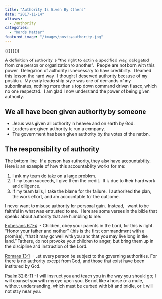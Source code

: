 ```yaml
---
title: "Authority Is Given By Others"
date: "2017-11-14"
aliases:
  - /authority
categories: 
  - "Words Matter"
featured_image: "/images/posts/authority.jpg"
---
```


{{<featuredimage>}}{{</featuredimage>}}

A definition of authority is "the right to act in a specified way, delegated from one person or organization to another".  People are not born with this power.  Delegation of authority is necessary to have credibility.  I learned this lesson the hard way.  I thought I deserved authority because of my position.  My early leadership style was one of demands of my subordinates, nothing more than a top down command driven fiasco, which no one respected.  I am glad I now understand the power of being given authority.

## We all have been given authority by someone

- Jesus was given all authority in heaven and on earth by God.
- Leaders are given authority to run a company.
- The government has been given authority by the votes of the nation.

## The responsibility of authority

The bottom line:  If a person has authority, they also have accountability.  Here is an example of how this accountability works for me:

1. I ask my team do take on a large problem.
2. If my team succeeds, I give them the credit.  It is due to their hard work and diligence.
3. If my team fails, I take the blame for the failure.  I authorized the plan, the work effort, and am accountable for the outcome.

I never want to misuse authority for personal gain.  Instead, I want to be faithful in what was entrusted to me.  Here are some verses in the bible that speaks about authority that are humbling to me:

[Ephesians 6:1-4](https://www.biblegateway.com/passage/?search=Ephesians+6%3A1-4&version=ESV)  - Children, obey your parents in the Lord, for this is right. “Honor your father and mother” (this is the first commandment with a promise), “that it may go well with you and that you may live long in the land.” Fathers, do not provoke your children to anger, but bring them up in the discipline and instruction of the Lord.

[Romans 13:1](https://www.biblegateway.com/passage/?search=Romans+13%3A1&version=ESV)  - Let every person be subject to the governing authorities. For there is no authority except from God, and those that exist have been instituted by God.

[Psalm 32:8-11](https://www.biblegateway.com/passage/?search=Psalm+32%3A8-11&version=ESV) - I will instruct you and teach you in the way you should go; I will counsel you with my eye upon you. Be not like a horse or a mule, without understanding, which must be curbed with bit and bridle, or it will not stay near you.
